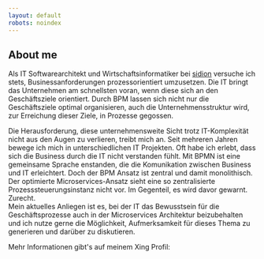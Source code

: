 ```yaml
---
layout: default
robots: noindex
---
```


## About me

Als IT Softwarearchitekt und Wirtschaftsinformatiker bei [sidion] versuche ich stets, Businessanforderungen prozessorientiert umzusetzen. Die IT bringt das Unternehmen am schnellsten voran, wenn diese sich an den Geschäftsziele orientiert. Durch BPM lassen sich nicht nur die Geschäftsziele optimal organisieren, auch die Unternehmensstruktur wird, zur Erreichung dieser Ziele, in Prozesse gegossen.  

Die Herausforderung, diese unternehmensweite Sicht trotz IT-Komplexität nicht aus den Augen zu verlieren, treibt mich an. Seit mehreren Jahren bewege ich mich in unterschiedlichen IT Projekten. Oft habe ich erlebt, dass sich die Business durch die IT nicht verstanden fühlt. Mit BPMN ist eine gemeinsame Sprache enstanden, die die Komunikation zwischen Business und IT erleichtert. Doch der BPM Ansatz ist zentral und damit monolithisch. Der optimierte Microservices-Ansatz sieht eine so zentralisierte Prozesssteuerungsinstanz nicht vor. Im Gegenteil, es wird davor gewarnt. Zurecht.  
Mein aktuelles Anliegen ist es, bei der IT das Bewusstsein für die Geschäftsprozesse auch in der Microservices Architektur beizubehalten und ich nutze gerne die Möglichkeit, Aufmerksamkeit für dieses Thema zu generieren und darüber zu diskutieren.  

Mehr Informationen gibt's auf meinem Xing Profil:  <a href="https://www.xing.com/profile/{{ site.author.xing_username }}" title="{{ site.author.xing_username }} on Xing" target="_blank"><i class="fa fa-xing-square fa-2x"></i></a>

[sidion]:      http://www.sidion.de
